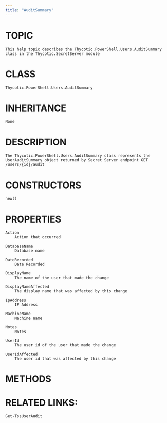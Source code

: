 ```yaml
---
title: "AuditSummary"
---
```


# TOPIC
    This help topic describes the Thycotic.PowerShell.Users.AuditSummary class in the Thycotic.SecretServer module

# CLASS
    Thycotic.PowerShell.Users.AuditSummary

# INHERITANCE
    None

# DESCRIPTION
    The Thycotic.PowerShell.Users.AuditSummary class represents the UserAuditSummary object returned by Secret Server endpoint GET /users/{id}/audit

# CONSTRUCTORS
    new()

# PROPERTIES
    Action
        Action that occurred

    DatabaseName
        Database name

    DateRecorded
        Date Recorded

    DisplayName
        The name of the user that made the change

    DisplayNameAffected
        The display name that was affected by this change

    IpAddress
        IP Address

    MachineName
        Machine name

    Notes
        Notes

    UserId
        The user id of the user that made the change

    UserIdAffected
        The user id that was affected by this change

# METHODS

# RELATED LINKS:
    Get-TssUserAudit